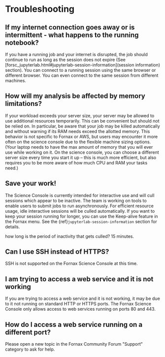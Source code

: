 # Troubleshooting

## If my internet connection goes away or is intermittent - what happens to the running notebook?

If you have a running job and your internet is disrupted, the job should continue to run as long as the session does not expire (See [forsc_jupyterlab.html#jupyterlab-session-information](session information) section). You can connect to a running session using the same browser or different browser. You can even connect to the same session from different machines.


## How will my analysis be affected by memory limitations?
If your workload exceeds your server size, your server may be allowed to use additional resources temporarily. This can be convenient but should not be relied on. In particular, be aware that your job may be killed automatically and without warning if its RAM needs exceed the allotted memory. This behavior is not specific to Fornax or AWS, but users may encounter it more often on the science console due to the flexible machine sizing options. (Your laptop needs to have the max amount of memory that you will ever use while working on it. On the science console, you can choose a different server size every time you start it up – this is much more efficient, but also requires you to be more aware of how much CPU and RAM your tasks need.)

## Save your work!
The Science Console is currently intended for interactive use and will cull sessions which appear to be inactive. The team is working on tools to enable users to submit jobs to run asynchronously. For efficient resource usage, idle interactive sessions will be culled automatically. If you want to keep your session running for longer, you can use the Keep-alive feature in the Fornax menu.
See the {ref}`jupyterlab-session-information` section for details.

how long is the period of inactivity that gets culled? 15 minutes.

## Can I use SSH instead of HTTPS?

SSH is not supported on the Fornax Science Console at this time.

## I am trying to access a web service and it is not working

If you are trying to access a web service and it is not working, it may be due to it not running on standard HTTP or HTTPS ports.
The Fornax Science Console only allows access to web services running on ports 80 and 443.

## How do I access a web service running on a different port?

Please open a new topic in the Fornax Community Forum "Support" category to ask for help.
